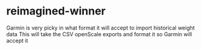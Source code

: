 # reimagined-winner
Garmin is very picky in what format it will accept to import historical weight data
This will take the CSV openScale exports and format it so Garmin will accept it
